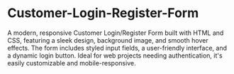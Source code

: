 # Customer-Login-Register-Form
A modern, responsive Customer Login/Register Form built with HTML and CSS, featuring a sleek design, background image, and smooth hover effects. The form includes styled input fields, a user-friendly interface, and a dynamic login button. Ideal for web projects needing authentication, it's easily customizable and mobile-responsive.

